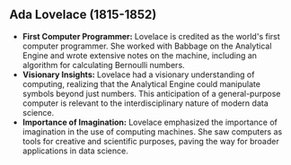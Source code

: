## Ada Lovelace (1815-1852)
- **First Computer Programmer:** Lovelace is credited as the world's first computer programmer. She worked with Babbage on the Analytical Engine and wrote extensive notes on the machine, including an algorithm for calculating Bernoulli numbers.
- **Visionary Insights:** Lovelace had a visionary understanding of computing, realizing that the Analytical Engine could manipulate symbols beyond just numbers. This anticipation of a general-purpose computer is relevant to the interdisciplinary nature of modern data science.
- **Importance of Imagination:** Lovelace emphasized the importance of imagination in the use of computing machines. She saw computers as tools for creative and scientific purposes, paving the way for broader applications in data science.